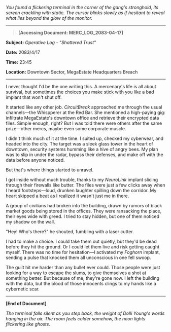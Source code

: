 *You found a flickering terminal in the corner of the gang's stronghold, its screen crackling with static. The cursor blinks slowly as if hesitant to reveal what lies beyond the glow of the monitor.*

---

> **[Accessing Document: MERC_LOG_2083-04-17]**

**Subject:** *Operative Log - "Shattered Trust"*

**Date:** 2083/4/17

**Time:** 23:45

**Location:** Downtown Sector, MegaEstate Headquarters Breach

---

I never thought I'd be the one writing this. A mercenary's life is all about survival, but sometimes the choices you make stick with you like a bad implant that won't shut off.

It started like any other job. *CircuitBreak* approached me through the usual channels—the Whispperer at the Red Bar. She mentioned a high-paying gig: infiltrate MegaEstate's downtown office and retrieve their encrypted data files. Simple enough, right? But I was told there were others after the same prize—other mercs, maybe even some corporate muscle.

I didn't think much of it at the time. I suited up, checked my cyberwear, and headed into the city. The target was a sleek glass tower in the heart of downtown, security systems humming like a hive of angry bees. My plan was to slip in under the radar, bypass their defenses, and make off with the data before anyone noticed.

But that's where things started to unravel.

I got inside without much trouble, thanks to my *NeuroLink* implant slicing through their firewalls like butter. The files were just a few clicks away when I heard footsteps—loud, drunken laughter spilling down the corridor. My heart skipped a beat as I realized it wasn't just me in there.

A group of civilians had broken into the building, drawn by rumors of black market goods being stored in the offices. They were ransacking the place, their eyes wide with greed. I tried to stay hidden, but one of them noticed my shadow on the wall.

"Hey! Who's there?" he shouted, fumbling with a laser cutter.

I had to make a choice. I could take them out quietly, but they'd be dead before they hit the ground. Or I could let them live and risk getting caught myself. There was no time for hesitation—I activated my *Foghorn* implant, sending a pulse that knocked them all unconscious in one fell swoop.

The guilt hit me harder than any bullet ever could. Those people were just looking for a way to escape the slums, to give themselves a shot at something better. But because of me, they're gone now. I left the building with the data, but the blood of those innocents clings to my hands like a cybernetic scar.

---

**[End of Document]**

*The terminal falls silent as you step back, the weight of Dolli Young's words hanging in the air. The room feels colder somehow, the neon lights flickering like ghosts.*